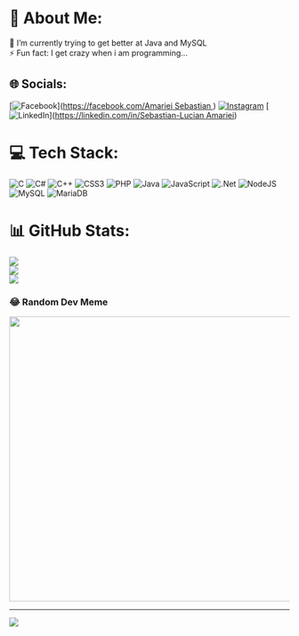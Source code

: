 # 💫 About Me:
🔭 I’m currently trying to get better at Java and MySQL<br>⚡ Fun fact: I get crazy when i am programming...


## 🌐 Socials:
[![Facebook](https://img.shields.io/badge/Facebook-%231877F2.svg?logo=Facebook&logoColor=white)]([https://facebook.com/Amariei Sebastian ](https://www.facebook.com/amariei.sebastian.3)) [![Instagram](https://img.shields.io/badge/Instagram-%23E4405F.svg?logo=Instagram&logoColor=white)](https://instagram.com/amarieisebastianlucian) [![LinkedIn](https://img.shields.io/badge/LinkedIn-%230077B5.svg?logo=linkedin&logoColor=white)]([https://linkedin.com/in/Sebastian-Lucian Amariei](https://www.linkedin.com/in/sebastian-lucian-amariei-654513273/)) 

# 💻 Tech Stack:
![C](https://img.shields.io/badge/c-%2300599C.svg?style=for-the-badge&logo=c&logoColor=white) ![C#](https://img.shields.io/badge/c%23-%23239120.svg?style=for-the-badge&logo=c-sharp&logoColor=white) ![C++](https://img.shields.io/badge/c++-%2300599C.svg?style=for-the-badge&logo=c%2B%2B&logoColor=white) ![CSS3](https://img.shields.io/badge/css3-%231572B6.svg?style=for-the-badge&logo=css3&logoColor=white) ![PHP](https://img.shields.io/badge/php-%23777BB4.svg?style=for-the-badge&logo=php&logoColor=white) ![Java](https://img.shields.io/badge/java-%23ED8B00.svg?style=for-the-badge&logo=java&logoColor=white) ![JavaScript](https://img.shields.io/badge/javascript-%23323330.svg?style=for-the-badge&logo=javascript&logoColor=%23F7DF1E) ![.Net](https://img.shields.io/badge/.NET-5C2D91?style=for-the-badge&logo=.net&logoColor=white) ![NodeJS](https://img.shields.io/badge/node.js-6DA55F?style=for-the-badge&logo=node.js&logoColor=white) ![MySQL](https://img.shields.io/badge/mysql-%2300f.svg?style=for-the-badge&logo=mysql&logoColor=white) ![MariaDB](https://img.shields.io/badge/MariaDB-003545?style=for-the-badge&logo=mariadb&logoColor=white)
# 📊 GitHub Stats:
![](https://github-readme-stats.vercel.app/api?username=LucianuSebi&theme=dark&hide_border=false&include_all_commits=false&count_private=false)<br/>
![](https://github-readme-streak-stats.herokuapp.com/?user=LucianuSebi&theme=dark&hide_border=false)<br/>
![](https://github-readme-stats.vercel.app/api/top-langs/?username=LucianuSebi&theme=dark&hide_border=false&include_all_commits=false&count_private=false&layout=compact)

### 😂 Random Dev Meme
<img src="https://rm.up.railway.app/" width="512px"/>

---
[![](https://visitcount.itsvg.in/api?id=LucianuSebi&icon=0&color=0)](https://visitcount.itsvg.in)

<!-- Proudly created with GPRM ( https://gprm.itsvg.in ) -->
